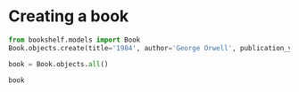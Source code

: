 # Creating a book

```python
from bookshelf.models import Book
Book.objects.create(title='1984', author='George Orwell', publication_year='1949')
```

```python
book = Book.objects.all()
```

```python
book
```
